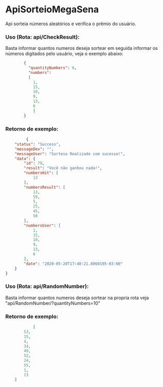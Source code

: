 # ApiSorteioMegaSena
Api sorteia números aleatórios e verifica o prêmio do usuário.

### Uso (Rota: api/CheckResult):
Basta informar quantos numeros deseja sortear em seguida informar os números digitados pelo usuário, veja o exemplo abaixo:
```json
        {
          "quantityNumbers": 6,
          "numbers": 
          [
          	1,
          	15,
          	10,
          	9,
          	13,
          	6
          	]
        }

```
### Retorno de exemplo:
```json
         {
    "status": "Success",
    "messageDev": "",
    "messageUser": "Sorteio Realizado com sucesso!",
    "data": {
        "id": 78,
        "result": "Você não ganhou nada!",
        "numbersHit": [
            13
        ],
        "numbersResult": [
            13,
            59,
            5,
            25,
            45,
            58
        ],
        "numbersUser": [
            1,
            15,
            10,
            9,
            13,
            6
        ],
        "date": "2020-05-20T17:40:21.8960195-03:00"
    }
}

```

### Uso (Rota: api/RandomNumber):
Basta informar quantos numeros deseja sortear na propria rota veja "api/RandomNumber/?quantityNumbers=10"

### Retorno de exemplo:
```json
            [
        53,
        15,
        4,
        34,
        40,
        52,
        24,
        55,
        1,
        13
    ]

```